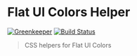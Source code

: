 # Flat UI Colors Helper
[![Greenkeeper](https://badges.greenkeeper.io/maartenpaauw/flat-ui-colors-helper.svg)](https://greenkeeper.io/)
[![Build Status](https://travis-ci.org/maartenpaauw/flat-ui-colors-helper.svg?branch=master)](https://travis-ci.org/maartenpaauw/flat-ui-colors-helper)
> CSS helpers for Flat UI Colors
